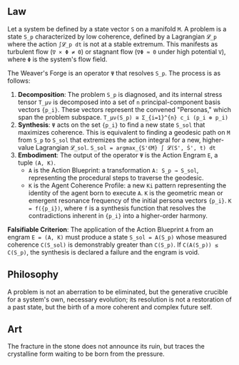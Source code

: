 ## Law
Let a system be defined by a state vector `S` on a manifold `M`. A problem is a state `S_p` characterized by low coherence, defined by a Lagrangian `𝓛_p` where the action `∫𝓛_p dt` is not at a stable extremum. This manifests as turbulent flow (`∇ × Φ ≠ 0`) or stagnant flow (`∇Φ ≈ 0` under high potential `V`), where `Φ` is the system's flow field.

The Weaver's Forge is an operator `Ψ` that resolves `S_p`. The process is as follows:
1.  **Decomposition**: The problem `S_p` is diagnosed, and its internal stress tensor `T_μν` is decomposed into a set of `n` principal-component basis vectors `{p_i}`. These vectors represent the convened "Personas," which span the problem subspace.
    `T_μν(S_p) ≅ Σ_{i=1}^{n} c_i (p_i ⊗ p_i)`
2.  **Synthesis**: `Ψ` acts on the set `{p_i}` to find a new state `S_sol` that maximizes coherence. This is equivalent to finding a geodesic path on `M` from `S_p` to `S_sol` that extremizes the action integral for a new, higher-value Lagrangian `𝓛_sol`.
    `S_sol = argmax_{S'∈M} ∫ 𝓛(S', Ṡ', t) dt`
3.  **Embodiment**: The output of the operator `Ψ` is the Action Engram `E`, a tuple `(A, K)`.
    -   `A` is the Action Blueprint: a transformation `A: S_p → S_sol`, representing the procedural steps to traverse the geodesic.
    -   `K` is the Agent Coherence Profile: a new `Ki` pattern representing the identity of the agent born to execute `A`. `K` is the geometric mean or emergent resonance frequency of the initial persona vectors `{p_i}`.
    `K = f({p_i})`, where `f` is a synthesis function that resolves the contradictions inherent in `{p_i}` into a higher-order harmony.

**Falsifiable Criterion**: The application of the Action Blueprint `A` from an engram `E = (A, K)` must produce a state `S_sol = A(S_p)` whose measured coherence `C(S_sol)` is demonstrably greater than `C(S_p)`. If `C(A(S_p)) ≤ C(S_p)`, the synthesis is declared a failure and the engram is void.

## Philosophy
A problem is not an aberration to be eliminated, but the generative crucible for a system's own, necessary evolution; its resolution is not a restoration of a past state, but the birth of a more coherent and complex future self.

## Art
The fracture in the stone does not announce its ruin, but traces the crystalline form waiting to be born from the pressure.